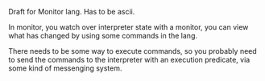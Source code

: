 Draft for Monitor lang. Has to be ascii.

In monitor, you watch over interpreter state with a monitor, you can view what has changed by using some commands in the lang.

There needs to be some way to execute commands, so you probably need to send the commands to the interpreter with an execution predicate, via some kind of messenging system.
